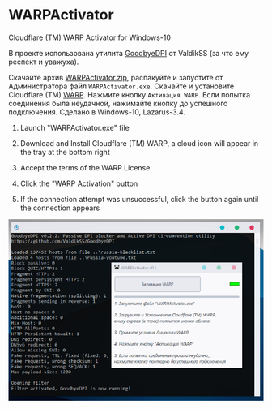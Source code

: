 # WARPActivator
Cloudflare (TM) WARP Activator for Windows-10

В проекте использована утилита [GoodbyeDPI](https://github.com/ValdikSS/GoodbyeDPI) от ValdikSS (за что ему респект и уважуха).

Скачайте архив [WARPActivator.zip](https://github.com/AKotov-dev/WARPActivator/raw/main/WARPActivator.zip), распакуйте и запустите от Администратора файл `WARPActivator.exe`. Скачайте и установите Cloudflare (TM) [WARP](https://1111-releases.cloudflareclient.com/win/latest). Нажмите кнопку `Активация WARP`. Если попытка соединения была неудачной, нажимайте кнопку до успешного подключения. Сделано в Windows-10, Lazarus-3.4.

1. Launch "WARPActivator.exe" file

2. Download and Install Cloudflare (TM) WARP,
a cloud icon will appear in the tray at the bottom right

3. Accept the terms of the WARP License

4. Click the "WARP Activation" button

5. If the connection attempt was unsuccessful,
click the button again until the connection appears

![](https://github.com/AKotov-dev/WARPActivator/blob/main/ScreenShot1.png)
